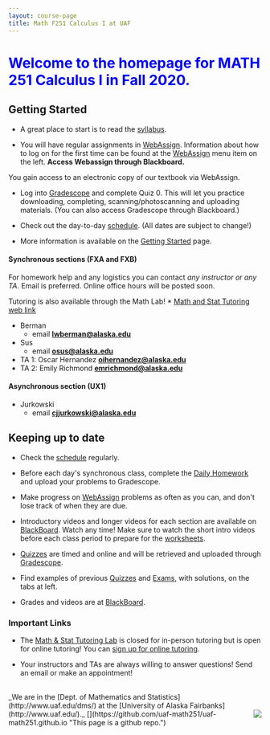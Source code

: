 ```yaml
---
layout: course-page
title: Math F251 Calculus I at UAF
---
```


<!-- # <span style="color:orange">WEBPAGE STILL UNDER CONSTRUCTION FOR Fall 2020</span>  -->

# <span style="color:blue">Welcome to the homepage for MATH 251 Calculus I in Fall 2020. </span> 

## Getting Started

* A great place to start is to read the [syllabus](assets/general/Fall2020/MATH251-Syllabus-F2020-generic.pdf).

* You will have regular assignments in [WebAssign](https://webassign.net/). Information about how to log on for the first time can be found at the [WebAssign](webassign) menu item on the left. **Access Webassign through Blackboard.**

You gain access to an electronic copy of our textbook via WebAssign.

* Log into [Gradescope](https://www.gradescope.com/courses/153557) and complete Quiz 0. This will let you practice downloading, completing, scanning/photoscanning and uploading materials. (You can also access Gradescope through Blackboard.)

* Check out the day-to-day [schedule](assets/general/Fall2020/MATH251-Schedule.pdf).  (All dates are subject to change!)

* More information is available on the [Getting Started](week1) page.

#### Synchronous sections (FXA and FXB)



<!--* See the [Week 1](week1) menu item to get started with the ALEKS PPL (placement, preparation, and learning) test.  You need to log in to ALEKS by Tuesday, January 14.  You will need to either complete 10 hours or 90% of your pie in ALEKS PPL's learning mode by the end of the day of Monday, January 20.

* Go to [youcanbook.me link](https://mathpretest.youcanbook.me) to choose a two-hour block for the proctored ALEKS PPL assessment (= Quiz 1) on Tuesday, January 21. 

* Check out the day-to-day [schedule](assets/general/Spring2020/M251-Spring-2020-Schedule.pdf).  (All dates are subject to change!)

<!--* See the [Week 1](week1) menu item to get started with the ALEKS PPL (placement, preparation, and learning) test.  You need to log in to ALEKS by Tuesday, January 14.  You will need to either complete 10 hours or 90% of your pie in ALEKS PPL's learning mode by the end of the day of Monday, January 20.

* Go to [youcanbook.me link](https://mathpretest.youcanbook.me) to choose a two-hour block for the proctored ALEKS PPL assessment (= Quiz 1) on Tuesday, January 21.  -->

For homework help and any logistics you can contact _any instructor or any TA_. Email is preferred. Online office hours will be posted soon.

Tutoring is also available through the Math Lab!
    * [Math and Stat Tutoring web link](https://fairbanks.go-redrock.com/)

* Berman 
    * email **lwberman@alaska.edu**
* Sus 
    * email **osus@alaska.edu**
* TA 1: Oscar Hernandez **oihernandez@alaska.edu**
* TA 2: Emily Richmond **emrichmond@alaska.edu**

#### Asynchronous section (UX1)

* Jurkowski 
    * email **cjjurkowski@alaska.edu**


## Keeping up to date

* Check the [schedule](assets/general/Fall2020/Math251-Schedule.pdf) regularly.

* Before each day's synchronous class, complete the [Daily Homework](writtenhomework) and upload your problems to Gradescope. 
<!--Do the problems on the next [Written Homework](writtenhomework).  (You will not turn in Written Homework, but it should be completed by the due dates shown on the [schedule](assets/general/Spring2020/M251-Spring-2020-Schedule-addendum.pdf).)  Solutions are at [BlackBoard](https://classes.alaska.edu). -->

* Make progress on [WebAssign](https://webassign.net/) problems as often as you can, and don't lose track of when they are due. 

* Introductory videos and longer videos for each section are available on [BlackBoard](https://classes.alaska.edu). Watch any time! Make sure to watch the short intro videos before each class period to prepare for the [worksheets](materials).

* [Quizzes](quizzes) are timed and online and will be retrieved and uploaded through [Gradescope](https://www.gradescope.com/courses/153557).  

* Find examples of previous [Quizzes](quizzes) and [Exams](exams), with solutions, on the tabs at left.

* Grades and videos are at [BlackBoard](https://classes.alaska.edu).

<!--### <span style="color:orange">CURRENT PLAN 3/25:</span>

> * The [Syllabus has been updated](assets/general/Spring2020/MATH251-Syllabus-S2020-addendum.pdf) with new information about how your grade will be calculated.  (The [original Syllabus is here](assets/general/Spring2020/MATH251-Syllabus-S2020-generic.pdf).)
>
> * An [updated schedule](assets/general/Spring2020/M251-Spring-2020-Schedule-addendum.pdf) has been posted.  (For reference only, the [original schedule is here](assets/general/Spring2020/M251-Spring-2020-Schedule.pdf).)
>
> *  In-person lectures will be replaced by online videos and guided activities.  Links to these videos are at [BlackBoard](https://classes.alaska.edu).  See the _Spring 2020 Videos_ tab at Blackboard, and please read the "best practices" notice first.  These video lectures will point-out which Written Homework problems you should do to check your understanding.  This content replaces (as much as we can) our in-person worksheets.
>
> * Additional materials, including videos, are available and organized by section.  See the _Fall 2017 Class Videos_ tab at [BlackBoard](https://classes.alaska.edu).  Worksheets and their solutions, for all upcoming sections, are at the [In-class materials from Fall 2019](inclass-stuff-fall-2019) page.
>
> * In-person recitations with Dakota are cancelled.
>
> * Instructors (Jill & Ed) and teaching assistant (Dakota) will have online office hours through Zoom or Google Hangouts (above).
>
> * [WebAssign](https://webassign.net/) due dates have been adjusted to match the updated schedule.  As usual, [WebAssign homework (WA)](https://webassign.net/) is due by 11PM on the due date.
>
> * [Written Homework (WRH)](writtenhomework) is no longer turned in for a grade.  However, any student who intends to pass this class must still work every problem by the due date.  See the completion dates on the updated schedule.
>
> * [Quizzes](quizzes) are now take-home.  Blank Quizzes will be posted on [BlackBoard](https://classes.alaska.edu) on Tuesday morning at 8 am (AK time).  They are due Wednesday by 5 pm (AK time), but we expect most students to complete them by the end of the day Tuesday.  No late quizzes will be accepted!  Students should scan or photograph or save their work as a PDF.  Quizzes will be corrected, but the grade will be assigned based on completion and effort.
>
> * These plans are necessarily tentative, in part because guidance from the UA administration is evolving.  We will update the information here as things become clear.
<br>
<br>

-->

<!-- NOTHING HERE IS LOST; IT IS ALL ON THE MENUS AT LEFT
### Getting Started

* A great place to start is to read the [syllabus](assets/general/Spring2020/MATH251-Syllabus-S2020-generic.pdf).

* Your first assignments will be in [WebAssign](https://webassign.net/). Information about how to log on for the first time and our course code can be found at the [WebAssign](webassign) menu item on the left. Note that you gain access to an electronic copy of our textbook via WebAssign.

* Check out the day-to-day [schedule](assets/general/Spring2020/M251-Spring-2020-Schedule.pdf).  (All dates are subject to change!)

* See the [Week 1](week1) menu item to get started with the ALEKS PPL (placement, preparation, and learning) test.  You need to log in to ALEKS by Tuesday, January 14.  You will need to either complete 10 hours or 90% of your pie in ALEKS PPL's learning mode by the end of the day of Monday, January 20.

* Go to [youcanbook.me link](https://mathpretest.youcanbook.me) to choose a two-hour block for the proctored ALEKS PPL assessment (= Quiz 1) on Tuesday, January 21. 
-->

<!-- 
#### <span style="color:orange">For sections F01 and F02, Midterm I is on Wednesday 12 February in Chapman 106 at 5-6pm _or_ 6-7pm.</span>  Make sure to come at one time or the other!
-->


### Important Links

* The [Math & Stat Tutoring Lab](https://www.uaf.edu/dms/mathlab/index.php) is closed for in-person tutoring but is open for online tutoring!  You can [sign up for online tutoring](https://fairbanks.go-redrock.com/).

* Your instructors and TAs are always willing to answer questions! Send an email or make an appointment!

<!--* Individual instructor/section links:

	- [Jill Faudree](http://jrfaudree.github.io/) [(office hours)](https://docs.google.com/spreadsheets/d/1TXAjjZWM5vW_S0Cgorh7QCaaLZzGPvLqiMrqBrfONx8/edit?usp=sharing), section F01 (CRN 34485): [resources for F01](http://jrfaudree.github.io/M251S20/M251S20_home.html)
	- [Ed Bueler](http://bueler.github.io) ([office hours](http://bueler.github.io/OffHrs.htm)), section F02 (CRN 34486): [resources for F02](http://bueler.github.io/M251S20_F02/index.html) -->

<br>
_We are in the [Dept. of Mathematics and Statistics](http://www.uaf.edu/dms/) at the [University of Alaska Fairbanks](http://www.uaf.edu/)._  [<img src="GitHub-Mark-32px.png" align="right">](https://github.com/uaf-math251/uaf-math251.github.io "This page is a github repo.")

<!-- empty comment -->

